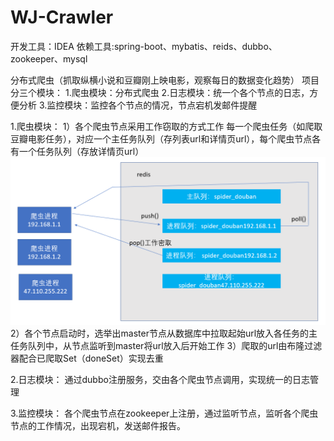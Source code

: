 # WJ-Crawler
开发工具：IDEA
依赖工具:spring-boot、mybatis、reids、dubbo、zookeeper、mysql


分布式爬虫（抓取纵横小说和豆瓣刚上映电影，观察每日的数据变化趋势）
项目分三个模块：
1.爬虫模块：分布式爬虫
2.日志模块：统一个各个节点的日志，方便分析
3.监控模块：监控各个节点的情况，节点宕机发邮件提醒

1.爬虫模块：
1）各个爬虫节点采用工作窃取的方式工作
  每一个爬虫任务（如爬取豆瓣电影任务），对应一个主任务队列（存列表url和详情页url），每个爬虫节点各有一个任务队列（存放详情页url）
  ![Image text](https://github.com/1559924775/WJ-Crawler/blob/master/work-stealing.png)
2）各个节点启动时，选举出master节点从数据库中拉取起始url放入各任务的主任务队列中，从节点监听到master将url放入后开始工作
3）爬取的url由布隆过滤器配合已爬取Set（doneSet）实现去重

2.日志模块：
通过dubbo注册服务，交由各个爬虫节点调用，实现统一的日志管理

3.监控模块：
各个爬虫节点在zookeeper上注册，通过监听节点，监听各个爬虫节点的工作情况，出现宕机，发送邮件报告。


